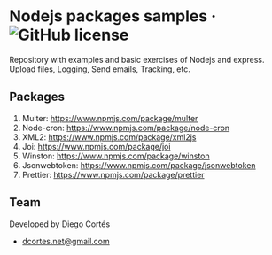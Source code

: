 # Nodejs packages samples &middot; ![GitHub license](https://img.shields.io/badge/license-MIT-blue.svg)

Repository with examples and basic exercises of Nodejs and express.
Upload files, Logging, Send emails, Tracking, etc.

## Packages

1. Multer: https://www.npmjs.com/package/multer
2. Node-cron: https://www.npmjs.com/package/node-cron
3. XML2: https://www.npmjs.com/package/xml2js
4. Joi: https://www.npmjs.com/package/joi
5. Winston: https://www.npmjs.com/package/winston
6. Jsonwebtoken: https://www.npmjs.com/package/jsonwebtoken
7. Prettier: https://www.npmjs.com/package/prettier

## Team

Developed by Diego Cortés

- dcortes.net@gmail.com
